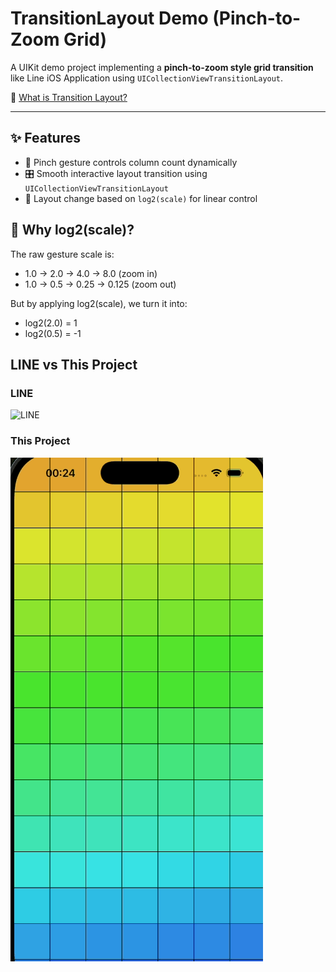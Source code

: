 # TransitionLayout Demo (Pinch-to-Zoom Grid)

A UIKit demo project implementing a **pinch-to-zoom style grid transition** like Line iOS Application using `UICollectionViewTransitionLayout`.

📘 [What is Transition Layout?](https://doremin.github.io/2025-06-11/13-07)

---

## ✨ Features

- 📏 Pinch gesture controls column count dynamically
- 🎛 Smooth interactive layout transition using `UICollectionViewTransitionLayout`
- 📐 Layout change based on `log2(scale)` for linear control

## 🎯 Why log2(scale)?

The raw gesture scale is:

- 1.0 → 2.0 → 4.0 → 8.0 (zoom in)
- 1.0 → 0.5 → 0.25 → 0.125 (zoom out)

But by applying log2(scale), we turn it into:

- log2(2.0) = 1
- log2(0.5) = -1

## LINE vs This Project

### LINE

![LINE](/resources/line.gif)

### This Project
![DEMO](/resources/demo.gif)
